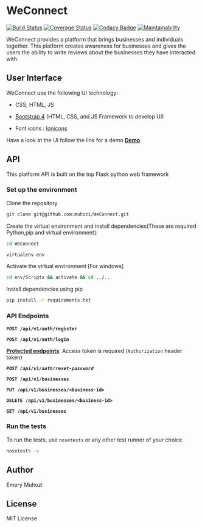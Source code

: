 # WeConnect 
[![Build Status](https://travis-ci.org/muhozi/WeConnect.svg?branch=master)](https://travis-ci.org/muhozi/WeConnect)
[![Coverage Status](https://coveralls.io/repos/github/muhozi/WeConnect/badge.svg)](https://coveralls.io/github/muhozi/WeConnect)
[![Codacy Badge](https://api.codacy.com/project/badge/Grade/430f61e8095c42978b9461b03b7570ae)](https://www.codacy.com/app/muhozi/WeConnect?utm_source=github.com&amp;utm_medium=referral&amp;utm_content=muhozi/WeConnect&amp;utm_campaign=Badge_Grade)
[![Maintainability](https://api.codeclimate.com/v1/badges/4fed0cd96ad48633a616/maintainability)](https://codeclimate.com/github/muhozi/WeConnect/maintainability)


WeConnect provides a platform that brings businesses and individuals together. This platform creates awareness for businesses and gives the users the ability to write reviews about the businesses they have interacted with. 

## User Interface

WeConnect use the following UI technology:

- CSS, HTML, JS


- [Bootstrap 4](https://getbootstrap.com/) (HTML, CSS, and JS Framework to develop UI) 
- Font icons : [Ionicons](http://ionicons.com/)


Have a look at  the UI follow the link for a demo **[Demo](https:///muhozi.github.io/WeConnect/templates)**


## API

This platform API is built on the top Flask python web framework

### Set up the environment

Clone the repository

```sh
git clone git@github.com:muhozi/WeConnect.git
```

Create the virtual environment and install dependencies(These are required Python,pip and virtual environment):

```sh
cd WeConnect
```

```sh
virtualenv env
```

Activate the virtual environment [For windows]

```sh
cd env/Scripts && activate && cd ../..
```

Install dependencies using pip

```sh
pip install -r requirements.txt
```

### API Endpoints

**`POST /api/v1/auth/register`**

**`POST /api/v1/auth/login`**

<u>**Protected endpoints**</u>: Access token is required (`Authorization` header token)

***`POST /api/v1/auth/reset-password`***

**`POST /api/v1/businesses`**

**`PUT /api/v1/businesses/<business-id>`**

**`DELETE /api/v1/businesses/<business-id>`**

**`GET /api/v1/businesses`**

### Run the tests

To run the tests, use `nosetests` or any other test runner of your choice

```sh
nosetests -v
```



## Author

Emery Muhozi



## License

MIT License